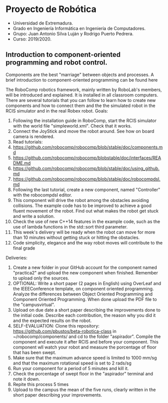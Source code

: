 # Proyecto de Robótica
- Universidad de Extremadura. 
- Grado en Ingeniería Informática en Ingeniería de Computadores.
- Grupo: Juan Antonio Silva Luján y Rodrigo Puerto Pedrera.
- Curso: 2019/2020.
## Introduction to component-oriented programming and robot control.
Components are the best "marriage" between objects and processes. A brief introduction to component-oriented programming can be found here

The RoboComp robotics framework, mainly written by RoboLab's members,  will be introduced and explained. It is installed in all classroom computers. There are several tutorials that you can follow to learn how to create new components and how to connect them and the the simulated robot in the RCIS simulator and in the real Robex robot. Goals:
1. Following the installation guide in RoboComp, start the RCIS simulator with the world file "simpleworld.xml". Check that it works.
2. Connect the JoyStick and move the robot around. See how on board camera is rendered.
3. Read tutorials:
  1. https://github.com/robocomp/robocomp/blob/stable/doc/components.md
  2. https://github.com/robocomp/robocomp/blobstable/doc/interfaces/README.md
  3. https://github.com/robocomp/robocomp/blob/stable/doc/using_github.md
  4. https://github.com/robocomp/robocomp/blob/stable/doc/robocompdsl.md
4. Following the last tutorial, create a new component, named "Controller" with the robocompdsl editor. 
5. This component will drive the robot among the obstacles avoiding collisions. The example code has to be improved to achieve a good fluent movement of the robot. Find out what makes the robot get stuck and write a solution.
6. Check the use of new C++14 features in the example code, such as the use of lambda functions in the std::sort third parameter.
7. This week's delivery will be ready when the robot can move for more than 10 minutes without getting stuck or hitting the obstacles.
8. Code simplicity, elegance and the way robot moves will contribute to the final grade

Deliveries:
1. Create a new folder in your GitHub account for the component named "practica2" and  upload the new component when finished. Remember to upload only the sources.
2. OPTIONAL: Write a short paper (2 pages in English) using OverLeaf and  the IEEEConference template, on component oriented programming. Analyze the differences between Object Oriented Programming and Component Oriented Programming. When done upload the PDF file to the "campusvirtual".
3. Upload on due date a short paper describing the improvements done to the initial code. Describe each contribution, the reason why you did it and the expected results on the robot.
4. SELF-EVALUATION: Clone this repository: https://github.com/pbustos/beta-robotica-class in ~/robocomp/components/ and cd to the folder "aspirador". Compile the component and execute it after RCIS and before your component. This component wll watch your robot and measure the porcentage of floor that has been swept.
  1. Make sure that the maximum advance speed is limited to 1000 mm/sg and that the maximum rotational speed is set to 2 rads/sg
  2. Run your component for a period of 5 minutes and kill it.
  3. Check the porcentage of swept floor in the "aspirador" terminal and note it down.
  4. Repite this process 5 times
  5. Upload to the campus the mean of the five runs, clearly written in the short paper describing your improvements.
